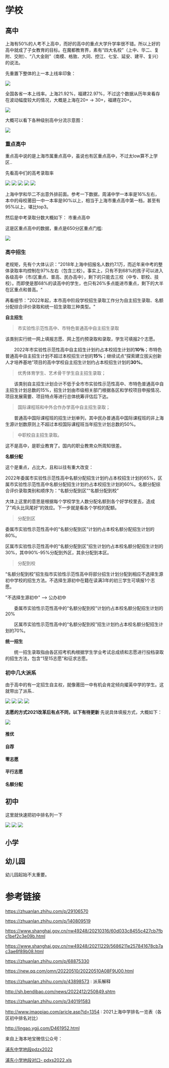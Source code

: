 
# 学校

## 高中
上海有50%的人考不上高中，而好的高中的重点大学升学率很不错。所以上好的高中就成了子女教育的目标。在魔都教育界，素有“四大名校”（上中、华二、复附、交附）、“八大金刚”（南模、格致、大同、控江、七宝、延安、建平、复兴）的说法。 

先重置下整体的上一本上线率印象：

<img src="/img/2021-prov.jpeg"/>

全国各省一本上线率。上海21.92%，福建22.97%，不过这个数据从历年来看存在波动幅度较大的情况，大概是上海在20+ -> 30+，福建在20+。


<img src="/img/2018-highschool-in-stat.jpg"/>

大概可以看下各种级别高中分流示意图：

<img src="/img/highschool-flow.jpg"/>



### 重点高中
重点高中说的是上海市属重点高中，虽说也有区重点高中，不过太low算不上学区..

先看高中们的高考录取率

<img src="/img/highschool-1.png"/>

<img src="/img/highschool-2.png"/>

<img src="/img/highschool-3.png"/>

<img src="/img/highschool-4.png"/>

<img src="/img/highschool-5.png"/>

上海中学和华二不出意外排前面。参考一下数据，周浦中学一本率是16%左右，本中的母校莆田一中一本率是90%以上，相当于上海市重点高中第一档，甚至有95%以上，堪比top3。

然后是中考录取分数大概如下： 市重点高中

这是区重点高中的数据，重点是650分区重点门槛:

<img src="/img/2021-shanghai-highschool.webp">


### 高中招生

老规矩，先有个大体认识：”2018年上海中招报名人数约7.1万，而近年来中考的整体录取率均控制在97%左右（包含三校）。事实上，只有不到68%的孩子可以进入各级高中（市/区重点、普高、民办高中），剩下的只能去三校（中专、职校、技校）。而即使是那68%的读高中的学生，也只有26%多点能进市重点，剩下的大半在区重点和普高。“


再看细节："2022年起，本市高中阶段学校招生录取工作分为自主招生录取、名额分配综合评价录取和统一招生录取三种类型。"

<b>自主招生</b>
> 市实验性示范性高中、市特色普通高中自主招生录取

  该类别实行统一网上填报志愿、网上签约预录取和录取，学生可填报2个志愿。

  2022年市实验性示范性高中自主招生计划约占本校招生计划的<b>10％</b>；市特色普通高中自主招生计划不超过本校招生计划的<b>15%</b>；继续试点“探索建立拔尖创新人才培养基地”项目的高中学校自主招生计划约占本校招生计划的<b>30%</b>。

> 优秀体育学生、艺术骨干学生自主招生录取；

  该类别自主招生计划合计不低于全市市实验性示范性高中、市特色普通高中自主招生计划总数的15%，招生计划由市级相关部门根据各区和学校项目申报情况、项目发展需要、项目特点等进行总体统筹评估后下达。

> 国际课程班和中外合作办学高中自主招生录取；

  普通高中国际课程班的招生计划单列，其中民办普通高中国际课程班的非上海生源计划数原则上不超过本校国际课程班当年招生计划总数的50%。

> 中职校自主招生录取。

这不是高中，是职业教育了。国内的职业教育众所周知很差。

<b>名额分配</b>

这个是重点，占比大，且和以往有重大改变：

2022年委属市实验性示范性高中名额分配招生计划约占本校招生计划的65%，区属市实验性示范性高中名额分配招生计划约占本校招生计划的60%。名额分配综合评价录取类别和顺序为：“名额分配到区”“名额分配到校”

大体上这里的意思是根据每个学校学生人数分配名额到各个好学校里去，造成了”鸡头比凤尾好“的效应。下一步就是看各个学校的配额。

> 分配到区

委属市实验性示范性高中的“名额分配到区”计划约占本校名额分配招生计划的80%。

区属市实验性示范性高中的“名额分配到区”招生计划约占本校名额分配招生计划的30%，其中90%-95%分配到外区，其余分配到本区。

> 分配到校

“名额分配到校”招生指市实验性示范性高中将部分招生计划分配到相应不选择生源初中学校的招生方法。不选择生源初中在籍在读满3年的初三学生可填报1个志愿。

"不选择生源初中" --> 公办初中

  委属市实验性示范性高中的“名额分配到校”计划约占本校名额分配招生计划的20%

  区属市实验性示范性高中的“名额分配到校”招生计划约占本校名额分配招生计划的70%。

<b>统一招生</b>

  统一招生录取指由各区招考机构根据学生学业考试总成绩和志愿进行投档录取的招生方法，包含“1至15志愿”和征求志愿。



### 初中几大派系

由于高中的有一定招生自主权，就像莆田一中有机会肯定倾向擢英中学的学生。这就带出了派系..

<img src="/img/highschool-上中.jpg"/>
<img src="/img/highschool-复旦.jpg"/>
<img src="/img/highschool-华二.jpg"/>
<img src="/img/highschool-交大附中.jpg"/>

<b>志愿的方式2021改革后有点不同，以下有待更新 </b>
先说具体填报方式，大概如下：

<img src="/img/highschool-flow.jpg"/>

#### 推优
#### 自荐
#### 零志愿
#### 平行志愿
#### 名额分配

## 初中

这里就快速把初中排名列一下

<img src="/img/浦东初中-20220606140218_2355.png"/>

<img src="/img/杨浦初中-20220606140436_9981.png"/>

<img src="/img/闵行初中-20220606140228_8221.png"/>

## 小学



## 幼儿园
幼儿园起始不太重要。

# 参考链接

https://zhuanlan.zhihu.com/p/29106570

https://zhuanlan.zhihu.com/p/140809519

https://www.shanghai.gov.cn/nw49248/20210316/60d033c8455c427cb7fbc1bef2c3e09b.html

https://www.shanghai.gov.cn/nw49248/20211229/5686211e257841678cb7ac3ae6f89b08.html

https://zhuanlan.zhihu.com/p/68875330

https://new.qq.com/omn/20220510/20220510A08F9U00.html

https://zhuanlan.zhihu.com/p/43898573 : 派系解释

http://sh.bendibao.com/news/2022412/250849.shtm

https://zhuanlan.zhihu.com/p/340191583

http://www.imaopiao.com/aricle.asp?id=1354 :  2021上海中学排名一览表（各区初中排名对比）

http://lingao.ygjj.com/D461952.html

来自上海本地宝微信公众号：

<a href="/img/浦东中学地段pdzx2022.xls">浦东中学地段pdzx2022</a>

<a href="/img/浦东小学地段对口- pdxs2022.xls">浦东小学地段对口- pdxs2022.xls</a>

